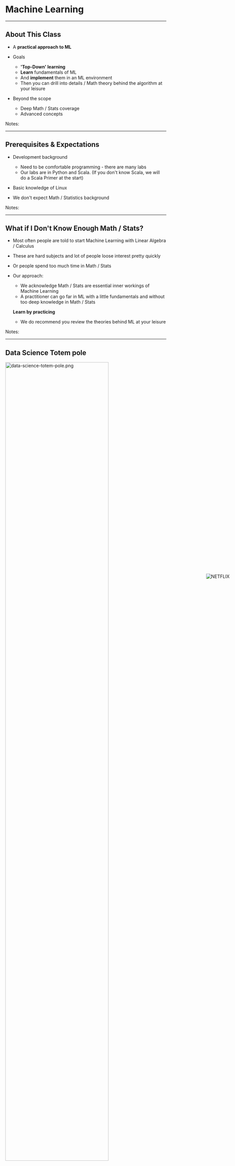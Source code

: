 
# Machine Learning

---

## About This Class

* A **practical approach to ML**

* Goals
    - **'Top-Down' learning**
    - **Learn** fundamentals of ML
    - And **implement** them in an ML environment
    - Then you can drill into details / Math theory behind the algorithm at your leisure

* Beyond the scope
    - Deep Math / Stats coverage
    - Advanced concepts

Notes:

---

## Prerequisites & Expectations

* Development background
    - Need to be comfortable programming - there are many labs
    - Our labs are in Python and Scala. (If you don't know Scala, we will do a Scala Primer at the start)

* Basic knowledge of Linux

* We don't expect Math / Statistics background

Notes:

---

## What if I Don't Know Enough Math / Stats?

* Most often people are told to start Machine Learning with Linear Algebra / Calculus

* These are hard subjects and lot of people loose interest pretty quickly

* Or people spend too much time in Math / Stats

* Our approach:
    - We acknowledge Math / Stats are essential inner workings of Machine Learning
    - A practitioner can go far in ML with a little fundamentals and without too deep knowledge in Math / Stats 
    
    **Learn by practicing**

    - We do recommend you review the theories behind ML at your leisure

Notes:

---

## Data Science Totem pole

<img src="../../assets/images/machine-learning/data-science-totem-pole.png" alt="data-science-totem-pole.png" style="width:80%;"/> <!-- {"left" : 0.55, "top" : 1.09, "height" : 5.48, "width" : 9.16} -->


Notes:

---

## Goal For This ML Class

* Goal for this class is to give you 'data practitioner' level of knowledge

<img src="../../assets/images/machine-learning/data-practitioner.png" alt="data-practitioner.png" style="width:70%;"/> <!-- {"left" : 0.93, "top" : 1.84, "height" : 5.27, "width" : 8.39} -->



Notes:

---

## Our Teaching Philosophy

* Enable you to be a **'data practitioner'** by giving you
    - The essential knowledge of ML
    - Plenty of time and playground environment for learning the API
    - Show how to evaluate, test, and tweak the models
    - Expose you to useful tools

* Emphasis on concepts & fundamentals, not API
    - Trust us, API is the easy part!

* Highly interactive (questions, discussions ..etc  are welcome)

* Hands-on – lots and lots of labs! (learn by doing)


Notes:

* All the labs are verified at 1.3 even though latest is 1.4

---

## Some Highlights of this Class

* This is v2.0 of our previous DS class.  We re-wrote this class to reflect our learnings from the field
* Goals
    - Go deeper: Provide deeper understanding of ML concepts
    - Elevate people from 'copy paste API' level
    - Common track to be taught in R / Python / Spark (Python / Scala)

<img src="../../assets/images/machine-learning/some-highlights.png" alt="some-highlights.png" style="width:70%;"/> <!-- {"left" : 0.97, "top" : 3.87, "height" : 2.91, "width" : 8.3} -->


Notes:


---

## Real World Datasets

* We will work on real world datasets such as
    - Uber Trips data
    - Walmart Shopping data
    - Netflix recommendation
    - Health studies
    - Credit card default data
    - Prosper loan data
    - NYSE Stock data

<img src="../../assets/images/machine-learning/3rd-party/logos.png" alt="NETFLIX" style="position: absolute;top: 50%;right: 30px;margin-top: -130px;"/>
 <!-- {"left" : 7.73, "top" : 1.1, "height" : 3.48, "width" : 2.11} -->


* No old-worn-out datasets like Iris / Titanic ...


Notes:


---

## Workshop Overview

* **Day 1**
    - ML intro
    - ML Concepts
    - Statistics Primer
    - Data Exploration & Visualizing
    - Feature Engineering
    - Linear Regression

* **Day 2**
    - Logistic Regression
    - SVM
    - Decision Trees
    - Random Forest
    - Naïve Bayes



---

## Workshop Overview

* **Day 3**
    - Clustering
    - K-Means
    - PCA
    - Recommendations

* **Workshops**
    - Final day, solve a problem end to end
    - Daily workshops (time permitting)

Notes:
---

## Lots of Labs : Learn By Doing

<img src="../../assets/images/machine-learning/3rd-party/learn-by-doing.png" alt="learn-by-doing.png" style="width:60%;"/> <!-- {"left" : 1.7, "top" : 0.97, "height" : 5.53, "width" : 6.85} -->




---

## Analogy : Learning To Fly...


<img src="../../assets/images/machine-learning/3rd-party/Learning-to-fly.png" alt="Learning-to-fly.png" style="width:70%;"/> <!-- {"left" : 0.26, "top" : 0.9, "height" : 6.17, "width" : 9.74} -->



Notes:

* Image: http://aviation-schools.regionaldirectory.us/learn-to-fly-720.jpg

---

## Instruction

<img src="../../assets/images/machine-learning/3rd-party/Instruction.png" alt="Instruction.png" style="width:70%;"/> <!-- {"left" : 0.26, "top" : 0.9, "height" : 6.17, "width" : 9.74} -->


Notes:
* Image: http://www.wikihow.com/Become-a-Certified-Flight-Instructor

---

## + Flight Time

<img src="../../assets/images/machine-learning/3rd-party/Flight-Time.png" alt="Flight-Time.png" style="width:70%;"/> <!-- {"left" : 0.26, "top" : 0.9, "height" : 6.17, "width" : 9.74} -->



---

## After The Class...

<img src="../../assets/images/machine-learning/3rd-party/AFTER_THE_CLASS.jpg" alt="AFTER_THE_CLASS.jpg" style="width:50%;"/> <!-- {"left" : 1.69, "top" : 0.93, "height" : 5.65, "width" : 6.88} -->


Notes:

* By the end of the class...

---

## About You And Me

* About you
    - Your Name
    - Your background (developer, admin, manager, etc.)
    - Technologies you are familiar with
    - Familiarity with Machine Learning 
    
    (scale of 1 – 4 ;  1 – new,   4 – expert)

    - Something non-technical about you!
    
    (favorite ice cream flavor / hobby…etc)

<img src="../../assets/images/machine-learning/3rd-party/icecream.jpg" alt="icecream.jpg" style="position: absolute;top: 100%;right: 290px" /> <!-- {"left" : 1.79, "top" : 4.6, "height" : 2.14, "width" : 2.89} -->

<img src="../../assets/images/machine-learning/3rd-party/climbing.jpg" alt="climbing.jpg" style="width:20%;position: absolute;top: 100%;left: 290px"/> 
<!-- {"left" : 5.02, "top" : 4.6, "height" : 2.14, "width" : 3.44} -->


Notes:


---

## Recommended Resources

* Please see our handout

Notes:

* Image credit : http://shop.oreilly.com/

---

## Class Logistics

* Instructor’s contact

* Slides
    - For each session, slides will be emailed out or delivered via virtual classroom

* Labs
    - Lab files will be distributed

* Playground
    - Provided in the cloud

---

## Typographic Conventions

* Code in the text uses a fixed-width code font, e.g.:

* catalog: Catalog = new CatalogImpl
    - Code fragments are the same, e.g. catalog.speakTruth
    - We **bold/color** text for emphasis
    - Filenames are in italics, e.g. `Catalog.scala`
    - Notes are indicated with a superscript number<sup>(1)</sup> or a **star** *
    - Longer code examples appear in a separate code box - e.g.

```java
object TestApp {  // Basic Spark App (Scala)
  def main(args: Array[String]) {
		val sc = new SparkContext(
      new SparkConf().setMaster("local").setAppName(”TestApp")
		val totalWords = sc.textFile(“file”)
               .flatMap(l => l.split(" ")).count()
		println (“# lines : “ + totalWords)
	}
}
```
<!-- {"left" : 0, "top" : 4.44, "height" : 2.45, "width" : 10.25} -->


Notes:

* (1) If we had additional information about a particular item in the slide, it would appear here in the notes

* We might also put related information that generally pertains to the material covered in the slide

---

## Questions?

* Any Questions?
